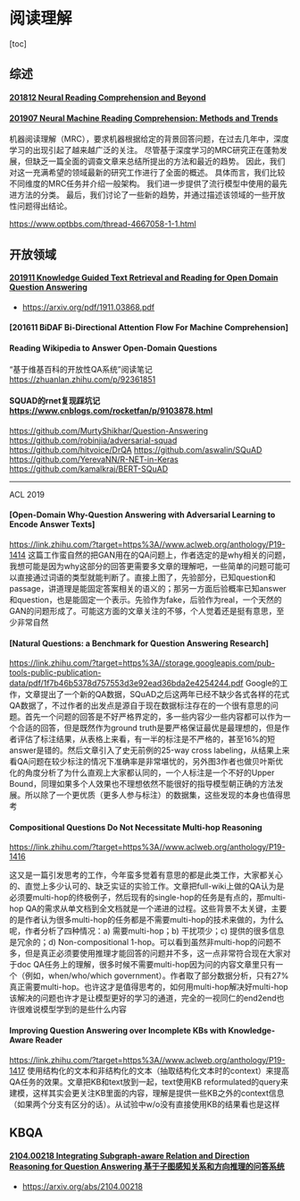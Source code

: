 # 阅读理解
[toc]

## 综述
#### [201812 Neural Reading Comprehension and Beyond]()

#### [201907 Neural Machine Reading Comprehension: Methods and Trends](http://arxiv.org/abs/1907.01118)
机器阅读理解（MRC），要求机器根据给定的背景回答问题，在过去几年中，深度学习的出现引起了越来越广泛的关注。 尽管基于深度学习的MRC研究正在蓬勃发展，但缺乏一篇全面的调查文章来总结所提出的方法和最近的趋势。 因此，我们对这一充满希望的领域最新的研究工作进行了全面的概述。 具体而言，我们比较不同维度的MRC任务并介绍一般架构。 我们进一步提供了流行模型中使用的最先进方法的分类。 最后，我们讨论了一些新的趋势，并通过描述该领域的一些开放性问题得出结论。

https://www.optbbs.com/thread-4667058-1-1.html

## 开放领域
#### [201911 Knowledge Guided Text Retrieval and Reading for Open Domain Question Answering]()
 - https://arxiv.org/pdf/1911.03868.pdf


#### [201611 BiDAF Bi-Directional Attention Flow For Machine Comprehension]

#### Reading Wikipedia to Answer Open-Domain Questions
 “基于维基百科的开放性QA系统”阅读笔记    https://zhuanlan.zhihu.com/p/92361851


#### SQUAD的rnet复现踩坑记 https://www.cnblogs.com/rocketfan/p/9103878.html



https://github.com/MurtyShikhar/Question-Answering
https://github.com/robinjia/adversarial-squad
https://github.com/hitvoice/DrQA
https://github.com/aswalin/SQuAD
https://github.com/YerevaNN/R-NET-in-Keras
https://github.com/kamalkraj/BERT-SQuAD


---
 ACL 2019
#### [Open-Domain Why-Question Answering with Adversarial Learning to Encode Answer Texts]
https://link.zhihu.com/?target=https%3A//www.aclweb.org/anthology/P19-1414
这篇工作蛮自然的把GAN用在的QA问题上，作者选定的是why相关的问题，我想可能是因为why这部分的回答更需要多文章的理解吧，一些简单的问题可能可以直接通过词语的类型就能判断了。直接上图了，先验部分，已知question和passage，讲道理是能固定答案相关的语义的；那另一方面后验概率已知answer和question，也是能固定一个表示。先验作为fake，后验作为real，一个天然的GAN的问题形成了。可能这方面的文章关注的不够，个人觉着还是挺有意思，至少非常自然

#### [Natural Questions: a Benchmark for Question Answering Research]
https://link.zhihu.com/?target=https%3A//storage.googleapis.com/pub-tools-public-publication-data/pdf/1f7b46b5378d757553d3e92ead36bda2e4254244.pdf
Google的工作，文章提出了一个新的QA数据，SQuAD之后这两年已经不缺少各式各样的花式QA数据了，不过作者的出发点是源自于现在数据标注存在的一个很有意思的问题。首先一个问题的回答是不好严格界定的，多一些内容少一些内容都可以作为一个合适的回答，但是既然作为ground truth是要严格保证最优是最理想的，但是作者评估了标注结果，从表格上来看，有一半的标注是不严格的，甚至16%的短answer是错的。然后文章引入了史无前例的25-way cross labeling，从结果上来看QA问题在较少标注的情况下准确率是非常堪忧的，另外图3作者也做贝叶斯优化的角度分析了为什么直观上大家都认同的，一个人标注是一个不好的Upper Bound，同理如果多个人效果也不理想依然不能很好的指导模型朝正确的方法发展。所以除了一个更优质（更多人参与标注）的数据集，这些发现的本身也值得思考

#### Compositional Questions Do Not Necessitate Multi-hop Reasoning
https://link.zhihu.com/?target=https%3A//www.aclweb.org/anthology/P19-1416

这又是一篇引发思考的工作，今年蛮多觉着有意思的都是此类工作，大家都关心的、直觉上多少认可的、缺乏实证的实验工作。文章把full-wiki上做的QA认为是必须要multi-hop的终极例子，然后现有的single-hop的任务是有点的，那multi-hop QA的需求从单文档到全文档就是一个递进的过程。这些背景不太关键，主要的是作者认为很多multi-hop的任务都是不需要multi-hop的技术来做的，为什么呢，作者分析了四种情况：a) 需要multi-hop；b) 干扰项少；c) 提供的很多信息是冗余的；d) Non-compositional 1-hop。可以看到虽然非multi-hop的问题不多，但是真正必须要使用推理才能回答的问题并不多，这一点非常符合现在大家对于doc QA任务上的理解，很多时候不需要multi-hop因为问的内容文章里只有一个（例如，when/who/which government）。作者取了部分数据分析，只有27%真正需要multi-hop。也许这才是值得思考的，如何用multi-hop解决好multi-hop该解决的问题也许才是让模型更好的学习的通道，完全的一视同仁的end2end也许很难说模型学到的是些什么内容

#### Improving Question Answering over Incomplete KBs with Knowledge-Aware Reader
https://link.zhihu.com/?target=https%3A//www.aclweb.org/anthology/P19-1417
使用结构化的文本和非结构化的文本（抽取结构化文本时的context）来提高QA任务的效果。文章把KB和text放到一起，text使用KB reformulated的query来建模，这样其实会更关注KB里面的内容，理解是提供一些KB之外的context信息（如果两个分支有区分的话）。从试验中w/o没有直接使用KB的结果看也是这样



## KBQA
#### [2104.00218 Integrating Subgraph-aware Relation and Direction Reasoning for Question Answering 基于子图感知关系和方向推理的问答系统](resources/notes/d0001/qa_2104.00218.md)
- https://arxiv.org/abs/2104.00218

























